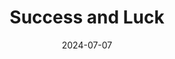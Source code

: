 ---
title: "Success and Luck"
description: "I'm too old for this shit."
date: 2024-07-07
tags: books
---